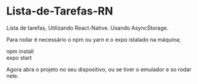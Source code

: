 # Lista-de-Tarefas-RN
Lista de tarefas, Utilizando React-Native. Usando AsyncStorage.

Para rodar é necessário o npm ou yarn e o expo istalado na máquina; <br>

npm install <br>
expo start

Agora abra o projeto no seu dispositivo, ou se tiver o emulador e so rodar nele.



